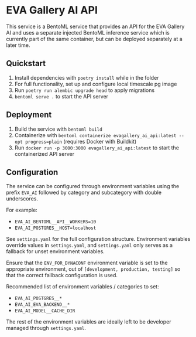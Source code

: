 # EVA Gallery AI API

This service is a BentoML service that provides an API for the EVA Gallery AI and uses a separate injected BentoML inference service which is currently part of the same container, but can be deployed separately at a later time.

## Quickstart

1. Install dependencies with `poetry install` while in the folder
2. For full functionality, set up and configure local timescale pg image
3. Run `poetry run alembic upgrade head` to apply migrations
4. `bentoml serve .` to start the API server

## Deployment

1. Build the service with `bentoml build`
2. Containerize with `bentoml containerize evagallery_ai_api:latest --opt progress=plain` (requires Docker with Buildkit)
3. Run `docker run -p 3000:3000 evagallery_ai_api:latest` to start the containerized API server

## Configuration

The service can be configured through environment variables using the prefix `EVA_AI` followed by category and subcategory with double underscores.

For example:
- `EVA_AI_BENTOML__API__WORKERS=10` 
- `EVA_AI_POSTGRES__HOST=localhost`

See `settings.yaml` for the full configuration structure. Environment variables override values in `settings.yaml`, and `settings.yaml` only serves as a fallback for unset environment variables.

Ensure that the `ENV_FOR_DYNACONF` environment variable is set to the appropriate environment, out of `[development, production, testing]` so that the correct fallback configuration is used.

Recommended list of environment variables / categories to set:
- `EVA_AI_POSTGRES__*`
- `EVA_AI_EVA_BACKEND__*`
- `EVA_AI_MODEL__CACHE_DIR`

The rest of the environment variables are ideally left to be developer managed through `settings.yaml`.
